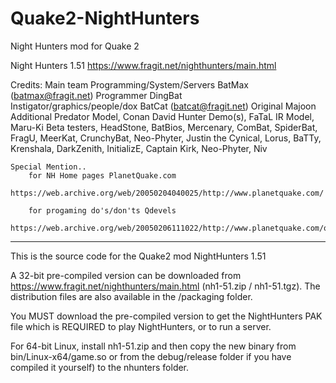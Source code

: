 # Quake2-NightHunters
Night Hunters mod for Quake 2

 Night Hunters 1.51	https://www.fragit.net/nighthunters/main.html

 Credits:
	Main team
		Programming/System/Servers BatMax       (batmax@fragit.net)
		Programmer DingBat  			
		Instigator/graphics/people/dox BatCat	(batcat@fragit.net)
	Original
		Majoon
	Additional
		Predator Model, Conan David Hunter
		Demo(s), FaTaL
		IR Model, Maru-Ki
	Beta testers, HeadStone, BatBios, Mercenary, ComBat, SpiderBat, FragU,
		MeerKat, CrunchyBat, Neo-Phyter, Justin the Cynical, Lorus, BaTTy,
		Krenshala, DarkZenith, InitializE, Captain Kirk, Neo-Phyter, Niv
 
	Special Mention..
		for NH Home pages PlanetQuake.com
		  https://web.archive.org/web/20050204040025/http://www.planetquake.com/

		for progaming do's/don'ts Qdevels
		  https://web.archive.org/web/20050206111022/http://www.planetquake.com/qdevels/


 ----

 This is the source code for the Quake2 mod NightHunters 1.51

 A 32-bit pre-compiled version can be downloaded from 
 https://www.fragit.net/nighthunters/main.html (nh1-51.zip / nh1-51.tgz).  The 
 distribution files are also available in the /packaging folder. 

 You MUST download the pre-compiled version to get the NightHunters PAK file 
 which is REQUIRED to play NightHunters, or to run a server.

 For 64-bit Linux, install nh1-51.zip and then copy the new binary from 
 bin/Linux-x64/game.so or from the debug/release folder if you have compiled 
 it yourself) to the nhunters folder.

